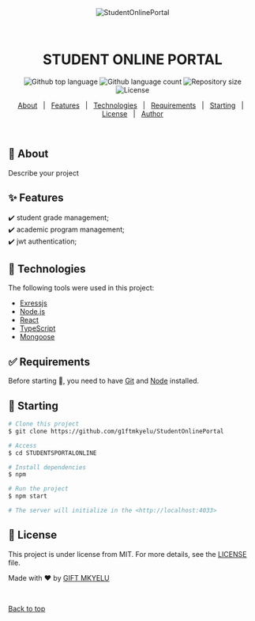 <div align="center" id="top"> 
  <img src="./.github/app.gif" alt="StudentOnlinePortal" />

  &#xa0;

  <!-- <a href="https://server.netlify.app">Demo</a> -->
</div>

<h1 align="center">STUDENT ONLINE PORTAL</h1>

<p align="center">
  <img alt="Github top language" src="https://img.shields.io/github/languages/top/g1ftmkyelu/StudentOnlinePortal?color=56BEB8">

  <img alt="Github language count" src="https://img.shields.io/github/languages/count/g1ftmkyelu/StudentOnlinePortal?color=56BEB8">

  <img alt="Repository size" src="https://img.shields.io/github/repo-size/g1ftmkyelu/StudentOnlinePortal?color=56BEB8">

  <img alt="License" src="https://img.shields.io/github/license/g1ftmkyelu/StudentOnlinePortal?color=56BEB8">

  <!-- <img alt="Github issues" src="https://img.shields.io/github/issues/{{YOUR_GITHUB_USERNAME}}/server?color=56BEB8" /> -->

  <!-- <img alt="Github forks" src="https://img.shields.io/github/forks/{{YOUR_GITHUB_USERNAME}}/server?color=56BEB8" /> -->

  <!-- <img alt="Github stars" src="https://img.shields.io/github/stars/{{YOUR_GITHUB_USERNAME}}/server?color=56BEB8" /> -->
</p>

<!-- Status -->

<!-- <h4 align="center"> 
	🚧  Server 🚀 Under construction...  🚧
</h4> 

<hr> -->

<p align="center">
  <a href="#dart-about">About</a> &#xa0; | &#xa0; 
  <a href="#sparkles-features">Features</a> &#xa0; | &#xa0;
  <a href="#rocket-technologies">Technologies</a> &#xa0; | &#xa0;
  <a href="#white_check_mark-requirements">Requirements</a> &#xa0; | &#xa0;
  <a href="#checkered_flag-starting">Starting</a> &#xa0; | &#xa0;
  <a href="#memo-license">License</a> &#xa0; | &#xa0;
  <a href="https://github.com/g1ftmkyelu" target="_blank">Author</a>
</p>

<br>

## :dart: About ##

Describe your project

## :sparkles: Features ##

:heavy_check_mark: student grade management;\
:heavy_check_mark: academic program management;\
:heavy_check_mark: jwt authentication;

## :rocket: Technologies ##

The following tools were used in this project:

- [Exressjs](https://expressjs.com/)
- [Node.js](https://nodejs.org/en/)
- [React](https://pt-br.reactjs.org/)
- [TypeScript](https://www.typescriptlang.org/)
- [Mongoose](https://mongoosejs.com/)

## :white_check_mark: Requirements ##

Before starting :checkered_flag:, you need to have [Git](https://git-scm.com) and [Node](https://nodejs.org/en/) installed.

## :checkered_flag: Starting ##

```bash
# Clone this project
$ git clone https://github.com/g1ftmkyelu/StudentOnlinePortal

# Access
$ cd STUDENTSPORTALONLINE

# Install dependencies
$ npm

# Run the project
$ npm start

# The server will initialize in the <http://localhost:4033>
```

## :memo: License ##

This project is under license from MIT. For more details, see the [LICENSE](LICENSE.md) file.


Made with :heart: by <a href="https://github.com/g1ftmkyelu" target="_blank">GIFT MKYELU</a>

&#xa0;

<a href="#top">Back to top</a>
